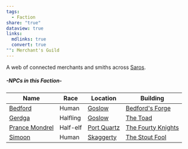 ```yaml
---
tags:
  - Faction
share: "true"
dataview: true
links:
  mdlinks: true
  convert: true
"": Merchant's Guild
---
```


A web of connected merchants and smiths across [Saros](../../History-&%20Lore/A-Brief-Saros-History.md).

##### -NPCs in this Faction-
| Name                                                                                   | Race     | Location                                                        | Building                                                                                            |
| -------------------------------------------------------------------------------------- | -------- | --------------------------------------------------------------- | --------------------------------------------------------------------------------------------------- |
| [Bedford](../../Locations-&%20NPCs/Cities%20&%20Towns/Goslow/NPCs/Bedford.md)                    | Human    | [Goslow](../../Locations-&%20NPCs/Cities%20&%20Towns/Goslow/index.md)           | [Bedford's Forge](../../Locations-&%20NPCs/Cities%20&%20Towns/Goslow/Locations/Bedford's-Forge.md)            |
| [Gerdga](../../Locations-&%20NPCs/Cities%20&%20Towns/Goslow/NPCs/Gerdga.md)                      | Halfling | [Goslow](../../Locations-&%20NPCs/Cities%20&%20Towns/Goslow/index.md)           | [The Toad](../../Locations-&%20NPCs/Cities%20&%20Towns/Goslow/Locations/The-Toad.md)                          |
| [Prance Mondrel](../../Locations-&%20NPCs/Cities%20&%20Towns/Port%20Quartz/NPCs/Prance-Mondrel.md) | Half-elf | [Port Quartz](../../Locations-&%20NPCs/Cities%20&%20Towns/Port%20Quartz/index.md) | [The Fourty Knights](../../Locations-&%20NPCs/Cities%20&%20Towns/Port%20Quartz/Locations/The-Fourty-Knights.md) |
| [Simoon](../../Locations-&%20NPCs/Cities%20&%20Towns/Skaggerty/NPCs/Simoon.md)                   | Human    | [Skaggerty](../../Locations-&%20NPCs/Cities%20&%20Towns/Skaggerty/index.md)     | [The Stout Fool](../../Locations-&%20NPCs/Cities%20&%20Towns/Skaggerty/Locations/The-Stout-Fool.md)           |
